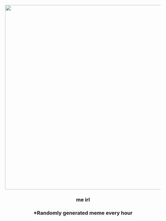 <p align="center">
        <img src="https://i.redd.it/l13u41x7sa491.jpg" width="600" height="600">
        </p>
        <h3 align="center">me irl</h3>
        <h3 align="center">*Randomly generated meme every hour</h3>
    